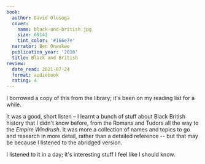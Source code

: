 ```yaml
---
book:
  author: David Olusoga
  cover:
    name: black-and-british.jpg
    size: 69142
    tint_color: '#166e7e'
  narrator: Ben Onwukwe
  publication_year: '2016'
  title: Black and British
review:
  date_read: 2021-07-24
  format: audiobook
  rating: 4
---
```


I borrowed a copy of this from the library; it's been on my reading list for a while.

It was a good, short listen – I learnt a bunch of stuff about Black British history that I didn't know before, from the Romans and Tudors all the way to the *Empire Windrush*.
It was more a collection of names and topics to go and research in more detail, rather than a detailed reference -- but that may be because I listened to the abridged version.

I listened to it in a day; it's interesting stuff I feel like I should know.